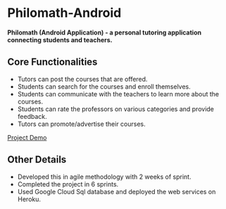 # Philomath-Android
**Philomath (Android Application) - a personal tutoring application connecting students and teachers.**
## Core Functionalities 
* Tutors can post the courses that are offered. 
* Students can search for the courses and enroll themselves.
* Students can communicate with the teachers to learn more about the courses.
* Students can rate the professors on various categories and provide feedback.
* Tutors can promote/advertise their courses.

[Project Demo](/Philomath_Demo.mp4)

## Other Details
* Developed this in agile methodology with 2 weeks of sprint.
* Completed the project in 6 sprints.
* Used Google Cloud Sql database and deployed the web services on Heroku.
